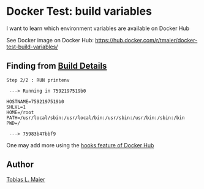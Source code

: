 # Docker Test: build variables

I want to learn which environment variables are available on Docker Hub

See Docker image on Docker Hub: <https://hub.docker.com/r/tmaier/docker-test-build-variables/>

## Finding from [Build Details](https://hub.docker.com/r/tmaier/docker-test-build-variables/builds/)

```text
Step 2/2 : RUN printenv

 ---> Running in 7592197519b0

HOSTNAME=7592197519b0
SHLVL=1
HOME=/root
PATH=/usr/local/sbin:/usr/local/bin:/usr/sbin:/usr/bin:/sbin:/bin
PWD=/

 ---> 75983b47bbf9
```

One may add more using the [hooks feature of Docker Hub](https://github.com/docker/hub-feedback/issues/508#issuecomment-240616319)

## Author

[Tobias L. Maier](https://tobiasmaier.info)
